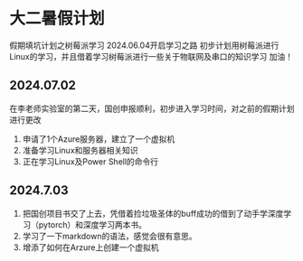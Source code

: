 # 大二暑假计划
假期填坑计划之树莓派学习
2024.06.04开启学习之路
初步计划用树莓派进行Linux的学习，并且借着学习树莓派进行一些关于物联网及串口的知识学习
加油！
## 2024.07.02
在李老师实验室的第二天，国创申报顺利，初步进入学习时间，对之前的假期计划进行更改
1. 申请了1个Azure服务器，建立了一个虚拟机
2. 准备学习Linux和服务器相关知识
3. 正在学习Linux及Power Shell的命令行
## 2024.7.03
1.  把国创项目书交了上去，凭借着捡垃圾圣体的buff成功的借到了动手学深度学习（pytorch）和深度学习两本书。
2.  学习了一下markdown的语法，感觉会很有意思。
3.  增添了如何在Arzure上创建一个虚拟机
